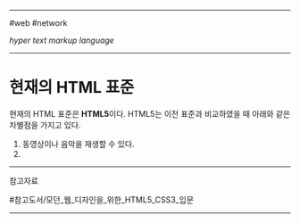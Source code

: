 
---

#web #network

*hyper text markup language*

---

# 현재의 HTML 표준

현재의 HTML 표준은 **HTML5**이다. HTML5는 이전 표준과 비교하였을 때 아래와 같은 차별점을 가지고 있다.

1. 동영상이나 음악을 재생할 수 있다.
2. 

---

참고자료

#참고도서/모던_웹_디자인을_위한_HTML5_CSS3_입문 

---